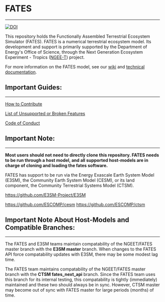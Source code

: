 # FATES
------------------------------
[![DOI](https://zenodo.org/badge/DOI/10.5281/zenodo.3825473.svg)](https://doi.org/10.5281/zenodo.3825473)

This repository holds the Functionally Assembled Terrestrial Ecosystem Simulator (FATES).  FATES is a numerical terrestrial ecosystem model. Its development and support is primarily supported by the Department of Energy's Office of Science, through the Next Generation Ecosystem Experiment - Tropics ([NGEE-T](https://ngee-tropics.lbl.gov/)) project.

For more information on the FATES model, see our [wiki](https://github.com/NGEET/fates/wiki) and [technical documentation](https://fates-docs.readthedocs.io/en/latest/index.html).


## Important Guides:
------------------------------

[How to Contribute](https://github.com/NGEET/fates/blob/master/CONTRIBUTING.md)

[List of Unsupported or Broken Features](https://github.com/NGEET/fates/wiki/Current-Unsupported-or-Broken-Features)

[Code of Conduct](https://github.com/NGEET/fates/blob/master/CODE_OF_CONDUCT.md)


## Important Note:
------------------------------

**Most users should not need to directly clone this repository.  FATES needs to be run through a host model, and all supported host-models are in charge of cloning and loading the fates software.**

FATES has support to be run via the Energy Exascale Earth System Model (E3SM), the Community Earth System Model (CESM), or its land component, the Community Terrestrial Systems Model (CTSM).

https://github.com/E3SM-Project/E3SM

https://github.com/ESCOMP/cesm
https://github.com/ESCOMP/ctsm


## Important Note About Host-Models and Compatible Branches:
------------------------------------------------------------

The FATES and E3SM teams maintain compatability of the NGEET/FATES master branch with the **E3SM master** branch. When changes to the FATES API force compatability updates with E3SM, there may be some modest lag time.

The FATES team maintains compatability of the NGEET/FATES master branch with the **CTSM fates_next_api** branch.  Since the FATES team uses this branch for its internal testing, this compatability is tightly (immediately) maintained and these two should always be in sync.  However, CTSM master may become out of sync with FATES master for large periods (months) of time.




